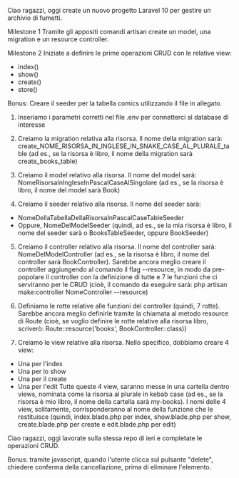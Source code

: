 <!-- # Passi da fare per poter utilizzare il template di Laravel

0. Creo la repository a partire dal template e mi clono la repository appena creata

1. Copio il file .env.example e lo rinomino in .env

2. Apro il terminale ed eseguo il comando composer install

3. Sempre nel terminale, al termine del comando composer install, eseguo il comando php artisan key:generate

4. Sempre nel terminale, al termine dell'esecuzione di php artisan key:generate, eseguiamo il comando npm install (oppure, npm i)

5. Sempre nel terminale, al termine di npm install, eseguire il comando npm run build
- Al posto di npm run build, potreste eseguire npm run dev e lasciarlo attivo

6. Aprire un altro terminale ed eseguire il comando php artisan serve -->

Ciao ragazzi,
oggi create un nuovo progetto Laravel 10 per gestire un archivio di fumetti.

Milestone 1
Tramite gli appositi comandi artisan create un model, una migration e un resource controller.

Milestone 2
Iniziate a definire le prime operazioni CRUD con le relative view:
- index()
- show()
- create()
- store()

Bonus:
Creare il seeder per la tabella comics utilizzando il file in allegato.

<!-- ------------------------------------------------------------------------------- -->

1. Inseriamo i parametri corretti nel file .env per connetterci al database di interesse

2. Creiamo la migration relativa alla risorsa. Il nome della migration sarà: 
create_NOME_RISORSA_IN_INGLESE_IN_SNAKE_CASE_AL_PLURALE_table 
(ad es., se la risorsa è libro, il nome della migration sarà create_books_table)

3. Creiamo il model relativo alla risorsa. Il nome del model sarà: 
NomeRisorsaInIngleseInPascalCaseAlSingolare 
(ad es., se la risorsa è libro, il nome del model sarà Book)

4. Creiamo il seeder relativo alla risorsa. Il nome del seeder sarà:
- NomeDellaTabellaDellaRisorsaInPascalCaseTableSeeder
- Oppure, NomeDelModelSeeder 
(quindi, ad es., se la mia risorsa è libro, il nome del seeder sarà o BooksTableSeeder, oppure BookSeeder)

5. Creiamo il controller relativo alla risorsa. Il nome del controller sarà: 
NomeDelModelController (ad es., se la risorsa è libro, il nome del controller sarà BookController).
 Sarebbe ancora meglio creare il controller aggiungendo al comando il flag --resource, 
 in modo da pre-popolare il controller con la definizione di tutte e 7 le funzioni che 
 ci serviranno per le CRUD (cioè, il comando da eseguire sarà: php artisan make:controller NomeController --resource)

6. Definiamo le rotte relative alle funzioni del controller (quindi, 7 rotte). 
Sarebbe ancora meglio definirle tramite la chiamata al metodo resource di Route 
(cioè, se voglio definire le rotte relative alla risorsa libro, scriverò: Route::resource('books', BookController::class))

7. Creiamo le view relative alla risorsa. Nello specifico, dobbiamo creare 4 view:
- Una per l'index
- Una per lo show
- Una per il create
- Una per l'edit Tutte queste 4 view, saranno messe in una cartella dentro views, 
nominata come la risorsa al plurale in kebab case 
(ad es., se la risorsa è mio libro, il nome della cartella sarà my-books). 
I nomi delle 4 view, solitamente, corrisponderanno al nome della funzione che le restituisce (quindi, index.blade.php per index, show.blade.php per show, create.blade.php per create e edit.blade.php per edit)

<!-- ------------------------------------------------------------------------------- -->

Ciao ragazzi,
oggi lavorate sulla stessa repo di ieri e completate le operazioni CRUD.

Bonus:
tramite javascript, quando l'utente clicca sul pulsante "delete", chiedere conferma della cancellazione, prima di eliminare l'elemento.
